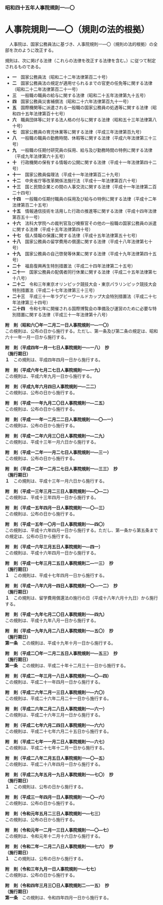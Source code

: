 ### 昭和四十五年人事院規則一―〇  
# 人事院規則一―〇（規則の法的根拠）  
　人事院は、国家公務員法に基づき、人事院規則一―〇（規則の法的根拠）の全部を次のように改正する。  
  
規則は、次に掲げる法律（これらの法律を改正する法律を含む。）に従つて制定されるものである。  
* **一**　国家公務員法（昭和二十二年法律第百二十号）  
* **二**　国家公務員法の規定が適用せられるまでの官吏の任免等に関する法律（昭和二十二年法律第百二十一号）  
* **三**　一般職の職員の給与に関する法律（昭和二十五年法律第九十五号）  
* **四**　国家公務員災害補償法（昭和二十六年法律第百九十一号）  
* **五**　国際機関等に派遣される一般職の国家公務員の処遇等に関する法律（昭和四十五年法律第百十七号）  
* **六**　職員団体等に対する法人格の付与に関する法律（昭和五十三年法律第八十号）  
* **七**　国家公務員の育児休業等に関する法律（平成三年法律第百九号）  
* **八**　一般職の職員の勤務時間、休暇等に関する法律（平成六年法律第三十三号）  
* **九**　一般職の任期付研究員の採用、給与及び勤務時間の特例に関する法律（平成九年法律第六十五号）  
* **十**　行政機関の保有する情報の公開に関する法律（平成十一年法律第四十二号）  
* **十一**　国家公務員倫理法（平成十一年法律第百二十九号）  
* **十二**　中央省庁等改革関係法施行法（平成十一年法律第百六十号）  
* **十三**　国と民間企業との間の人事交流に関する法律（平成十一年法律第二百二十四号）  
* **十四**　一般職の任期付職員の採用及び給与の特例に関する法律（平成十二年法律第百二十五号）  
* **十五**　情報通信技術を活用した行政の推進等に関する法律（平成十四年法律第百五十一号）  
* **十六**　法科大学院への裁判官及び検察官その他の一般職の国家公務員の派遣に関する法律（平成十五年法律第四十号）  
* **十七**　個人情報の保護に関する法律（平成十五年法律第五十七号）  
* **十八**　国家公務員の留学費用の償還に関する法律（平成十八年法律第七十号）  
* **十九**　国家公務員の自己啓発等休業に関する法律（平成十九年法律第四十五号）  
* **二十**　福島復興再生特別措置法（平成二十四年法律第二十五号）  
* **二十一**　国家公務員の配偶者同行休業に関する法律（平成二十五年法律第七十八号）  
* **二十二**　令和三年東京オリンピック競技大会・東京パラリンピック競技大会特別措置法（平成二十七年法律第三十三号）  
* **二十三**　平成三十一年ラグビーワールドカップ大会特別措置法（平成二十七年法律第三十四号）  
* **二十四**　令和七年に開催される国際博覧会の準備及び運営のために必要な特別措置に関する法律（平成三十一年法律第十八号）  
  
**附　則（昭和六〇年一二月二一日人事院規則一―一〇）**  
この規則は、公布の日から施行する。ただし、第一条及び第二条の規定は、昭和六十一年一月一日から施行する。  
  
**附　則（平成四年一月一七日人事院規則一―一八）　抄**  
**（施行期日）**  
**１**　この規則は、平成四年四月一日から施行する。  
  
**附　則（平成六年七月二七日人事院規則一―一九）**  
この規則は、平成六年九月一日から施行する。  
  
**附　則（平成九年六月四日人事院規則一―二二）**  
この規則は、公布の日から施行する。  
  
**附　則（平成一一年九月二〇日人事院規則一―二五）**  
この規則は、公布の日から施行する。  
  
**附　則（平成一一年一二月二二日人事院規則一―〇―一）**  
この規則は、公布の日から施行する。  
  
**附　則（平成一二年六月三〇日人事院規則一―二九）**  
この規則は、平成十三年一月六日から施行する。  
  
**附　則（平成一二年一一月二七日人事院規則一―三一）**  
この規則は、公布の日から施行する。  
  
**附　則（平成一二年一二月二七日人事院規則一―三三）　抄**  
**（施行期日）**  
**１**　この規則は、平成十三年一月六日から施行する。  
  
**附　則（平成一三年三月二三日人事院規則一―〇―二）**  
この規則は、平成十三年四月一日から施行する。  
  
**附　則（平成一五年四月一日人事院規則一―〇―三）**  
この規則は、公布の日から施行する。  
  
**附　則（平成一五年一〇月一日人事院規則一―四〇）**  
この規則は、平成十六年四月一日から施行する。ただし、第一条から第五条までの規定は、公布の日から施行する。  
  
**附　則（平成一六年三月五日人事院規則一―四一）**  
この規則は、平成十六年四月一日から施行する。  
  
**附　則（平成一七年三月二五日人事院規則二―一三）　抄**  
**（施行期日）**  
**１**　この規則は、平成十七年四月一日から施行する。  
  
**附　則（平成一八年六月一四日人事院規則一〇―一二）　抄**  
**（施行期日）**  
**１**　この規則は、留学費用償還法の施行の日（平成十八年六月十九日）から施行する。  
  
**附　則（平成一九年七月二〇日人事院規則一―四九）**  
この規則は、平成十九年八月一日から施行する。  
  
**附　則（平成一九年九月二八日人事院規則一―五〇）　抄**  
**（施行期日）**  
**第一条**　この規則は、平成十九年十月一日から施行する。  
  
**附　則（平成二〇年一二月二五日人事院規則一―五三）　抄**  
**（施行期日）**  
**第一条**　この規則は、平成二十年十二月三十一日から施行する。  
  
**附　則（平成二一年三月一八日人事院規則一―〇―四）**  
この規則は、平成二十一年四月一日から施行する。  
  
**附　則（平成二六年二月一三日人事院規則一―六〇）**  
この規則は、平成二十六年二月二十一日から施行する。  
  
**附　則（平成二六年二月二八日人事院規則一―六一）**  
この規則は、平成二十六年三月一日から施行する。  
  
**附　則（平成二七年六月二四日人事院規則一―六六）**  
この規則は、平成二十七年六月二十五日から施行する。  
  
**附　則（平成二七年一一月二日人事院規則一―六七）**  
この規則は、平成二十七年十二月一日から施行する。  
  
**附　則（平成二八年二月五日人事院規則一―〇―五）**  
この規則は、平成二十八年四月一日から施行する。  
  
**附　則（平成二九年五月一九日人事院規則一―七〇）　抄**  
**（施行期日）**  
**１**　この規則は、公布の日から施行する。  
  
**附　則（平成三一年四月一日人事院規則一―〇―六）**  
この規則は、公布の日から施行する。  
  
**附　則（令和元年五月二三日人事院規則一―七三）**  
この規則は、公布の日から施行する。  
  
**附　則（令和元年一二月一三日人事院規則一―〇―七）**  
この規則は、令和元年十二月十六日から施行する。  
  
**附　則（令和二年一二月二八日人事院規則一―七六）　抄**  
**（施行期日）**  
**１**　この規則は、公布の日から施行する。  
  
**附　則（令和三年九月一日人事院規則一―七七）**  
この規則は、公布の日から施行する。  
  
**附　則（令和四年三月三〇日人事院規則二―一五）　抄**  
**（施行期日）**  
**第一条**　この規則は、令和四年四月一日から施行する。  
  
